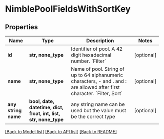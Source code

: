 # NimblePoolFieldsWithSortKey


## Properties
Name | Type | Description | Notes
------------ | ------------- | ------------- | -------------
**id** | **str, none_type** | Identifier of pool. A 42 digit hexadecimal number. &#x60;Filter&#x60; | [optional] 
**name** | **str, none_type** | Name of pool. String of up to 64 alphanumeric characters, - and . and : are allowed after first character. &#x60;Filter, Sort&#x60; | [optional] 
**any string name** | **bool, date, datetime, dict, float, int, list, str, none_type** | any string name can be used but the value must be the correct type | [optional]

[[Back to Model list]](../README.md#documentation-for-models) [[Back to API list]](../README.md#documentation-for-api-endpoints) [[Back to README]](../README.md)


